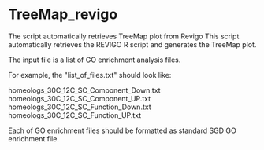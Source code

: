 # TreeMap_revigo
The script automatically retrieves TreeMap plot from Revigo
This script automatically retrieves the REVIGO R script and generates the TreeMap plot.

The input file is a list of GO enrichment analysis files.

For example, the "list_of_files.txt" should look like:

homeologs_30C_12C_SC_Component_Down.txt
homeologs_30C_12C_SC_Component_UP.txt
homeologs_30C_12C_SC_Function_Down.txt
homeologs_30C_12C_SC_Function_UP.txt

Each of GO enrichment files should be formatted as standard SGD GO enrichment file.


